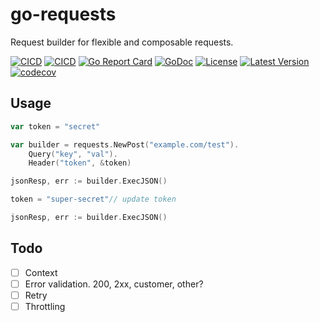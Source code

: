 # go-requests
Request builder for flexible and composable requests.


[![CICD](https://github.com/ajzo90/go-requests/actions/workflows/ci.yml/badge.svg)](https://github.com/ajzo90/go-requests/actions/workflows/ci.yml)
[![CICD](https://github.com/ajzo90/go-requests/actions/workflows/go.yml/badge.svg)](https://github.com/ajzo90/go-requests/actions/workflows/go.yml)
[![Go Report Card](https://goreportcard.com/badge/github.com/ajzo90/go-requests)](https://goreportcard.com/report/github.com/ajzo90/go-requests)
[![GoDoc](https://godoc.org/github.com/ajzo90/go-requests?status.svg)](https://godoc.org/github.com/ajzo90/go-requests)
[![License](https://shields.io/github/license/ajzo90/go-requests)](LICENSE)
[![Latest Version](https://shields.io/github/v/release/ajzo90/go-requests?display_name=tag&sort=semver)](https://github.com/ajzo90/go-requests/releases)
[![codecov](https://codecov.io/gh/ajzo90/go-requests/branch/main/graph/badge.svg?token=BDKHJVZCUY)](https://codecov.io/gh/ajzo90/go-requests)

## Usage
```go
var token = "secret"

var builder = requests.NewPost("example.com/test").
    Query("key", "val").
    Header("token", &token)

jsonResp, err := builder.ExecJSON()	

token = "super-secret"// update token		

jsonResp, err := builder.ExecJSON()

```

## Todo
- [ ] Context
- [ ] Error validation. 200, 2xx, customer, other?
- [ ] Retry  
- [ ] Throttling
